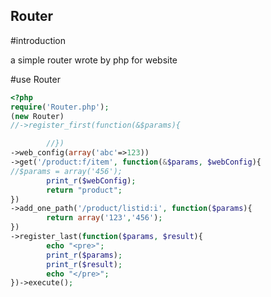 Router
-------
#introduction

a simple router wrote by php  for website

#use Router  

```php
<?php
require('Router.php');
(new Router)
//->register_first(function(&$params){

        //})
->web_config(array('abc'=>123))
->get('/product:f/item', function(&$params, $webConfig){
//$params = array('456');
        print_r($webConfig);
        return "product";
})
->add_one_path('/product/listid:i', function($params){
        return array('123','456');
})
->register_last(function($params, $result){
        echo "<pre>";
        print_r($params);
        print_r($result);
        echo "</pre>";
})->execute();
```


